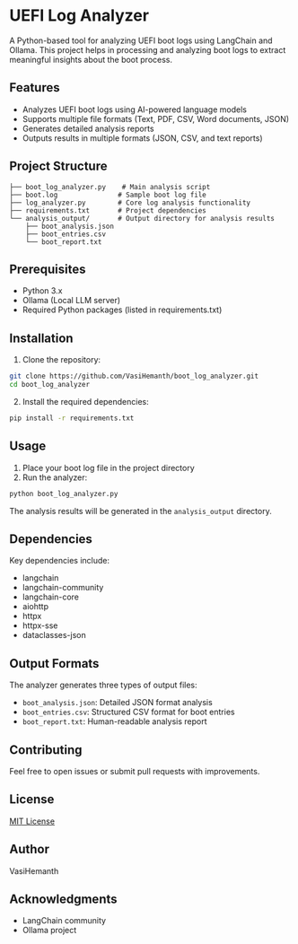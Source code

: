 # UEFI Log Analyzer

A Python-based tool for analyzing UEFI boot logs using LangChain and Ollama. This project helps in processing and analyzing boot logs to extract meaningful insights about the boot process.

## Features

- Analyzes UEFI boot logs using AI-powered language models
- Supports multiple file formats (Text, PDF, CSV, Word documents, JSON)
- Generates detailed analysis reports
- Outputs results in multiple formats (JSON, CSV, and text reports)

## Project Structure

```
├── boot_log_analyzer.py    # Main analysis script
├── boot.log               # Sample boot log file
├── log_analyzer.py        # Core log analysis functionality
├── requirements.txt       # Project dependencies
└── analysis_output/       # Output directory for analysis results
    ├── boot_analysis.json
    ├── boot_entries.csv
    └── boot_report.txt
```

## Prerequisites

- Python 3.x
- Ollama (Local LLM server)
- Required Python packages (listed in requirements.txt)

## Installation

1. Clone the repository:

```bash
git clone https://github.com/VasiHemanth/boot_log_analyzer.git
cd boot_log_analyzer
```

2. Install the required dependencies:

```bash
pip install -r requirements.txt
```

## Usage

1. Place your boot log file in the project directory
2. Run the analyzer:

```bash
python boot_log_analyzer.py
```

The analysis results will be generated in the `analysis_output` directory.

## Dependencies

Key dependencies include:

- langchain
- langchain-community
- langchain-core
- aiohttp
- httpx
- httpx-sse
- dataclasses-json

## Output Formats

The analyzer generates three types of output files:

- `boot_analysis.json`: Detailed JSON format analysis
- `boot_entries.csv`: Structured CSV format for boot entries
- `boot_report.txt`: Human-readable analysis report

## Contributing

Feel free to open issues or submit pull requests with improvements.

## License

[MIT License](LICENSE)

## Author

VasiHemanth

## Acknowledgments

- LangChain community
- Ollama project
